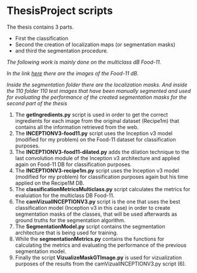 # ThesisProject scripts

The thesis contains 3 parts. 
- First the classification
- Second the creation of localization maps (or segmentation masks) 
- and third the segmentation procedure. 

*The following work is mainly done on the multiclass dB Food-11.*

*In the link [here](https://www.kaggle.com/trolukovich/food11-image-dataset) there are the images of the Food-11 dB.*

*Inside the segmentation folder there are the localization masks.*
*And inside the 110 folder 110 test images that have been manually segmented and used for evaluating the performance of the created segmentation masks for the second part of the thesis*

1) The **getIngredients.py** script is used in order to get the correct ingredients for each image from the original dataset (Recipe1m) that contains all the information retrieved from the web.
2) The **INCEPTIONV3-food11.py** script uses the Inception v3 model (modified for my problem) on the Food-11 dataset for classification purposes.
3) The **INCEPTIONV3-food11-dilated.py** adds the dilation technique to the last convolution module of the Inception v3 architecture and applied again on Food-11 DB for classification purposes.
4) The **INCEPTIONV3-recipe1m.py** script uses the Inception v3 model (modified for my problem) for classification purposes again but his time applied on the Recipe1M DB.
5) The **classificationMetricsMulticlass.py** script calculates the metrics for evaluiation for the multiclass DB Food-11.
6) The **camVizualINCEPTIONV3.py** script is the one that uses the best classification model (Inception v3 in this case) in order to create segmentation masks of the classes, that will be used afterwards as ground truths for the segmentation algorithm.
7) The **SegmentationModel.py** script contains the segmentation architecture that is being used for training.
8) While the **segmentationMetrics.py** contains the functions for calculating the metrics and evaluating the performance of the previous segmentation model.
9) Finally the script **VizualizeMaskGTImage.py** is used for vizualization purposes of the results from the camVizualINCEPTIONV3.py script (6).
